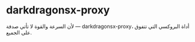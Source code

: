 # darkdragonsx-proxy
لأن السرعة والقوة لا تأتي صدفة — darkdragonsx-proxy، أداة البروكسي التي تتفوق على الجميع.
